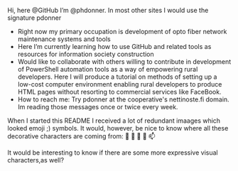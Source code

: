 Hi, here @GitHub I’m @phdonner. In most other sites I would use the signature pdonner

- Right now my primary occupation is development of opto fiber network maintenance systems and tools
- Here I’m currently learning how to use GitHub and related tools as resources for information society construction
- Would like to collaborate with others willing to contribute in development of PowerShell automation tools as a way of empowering rural developers. Here I will produce a tutorial on methods of setting up a low-cost computer environment enabling rural developers to produce HTML pages without resorting to commercial services like FaceBook.
- How to reach me: Try pdonner at the cooperative's nettinoste.fi domain. Im reading those messages once or twice every week.

When I started this README I received a lot of redundant imaages which looked emoji ;) symbols. It would, however, be nice to know where all these decorative characters are coming from: 👋 👀 🌱 💞️ 📫 

It would be interesting to know if there are some more expressive visual characters,as well?

<!---
phdonner/phdonner is a ✨ special ✨ repository because its `README.md` (this file) appears on your GitHub profile.
You can click the Preview link to take a look at your changes.
--->
